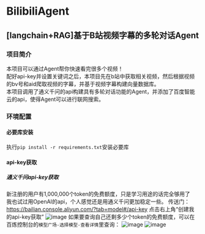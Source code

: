 # BilibiliAgent
## [langchain+RAG]基于B站视频字幕的多轮对话Agent  
### 项目简介
本项目可以通过Agent帮你快速看完很多个视频！  
配好api-key并设置关键词之后，本项目先在b站中获取相关视频，然后根据视频的bv号和aid爬取视频的字幕，并基于视频字幕构建向量数据库。  
本项目调用了通义千问的api构建具有多轮对话功能的Agent，并添加了百度智能云的api，使得Agent可以进行联网搜索。  
### 环境配置
#### 必要库安装
执行`pip install -r requirements.txt`安装必要库  
#### api-key获取
##### 通义千问api-key获取
新注册的用户有1,000,000个token的免费额度，只是学习用途的话完全够用了  
我也试过用OpenAI的api，个人感觉还是用通义千问更加稳定一些。
传送门：https://bailian.console.aliyun.com/?tab=model#/api-key
点击右上角“创建我的api-key获取”
![image](https://github.com/user-attachments/assets/58d83430-efa1-4765-8faf-7bedc1c24ba2)
如果要查询自己还剩多少个token的免费额度，可以在百炼控制台的`模型广场-选择模型-查看详情`里查询：
![image](https://github.com/user-attachments/assets/86085c78-11bc-45b8-b94a-9d0e2f2e9ed9)
![image](https://github.com/user-attachments/assets/0c6d1b8a-db00-43cc-ac3e-64d4f7a278ca)

